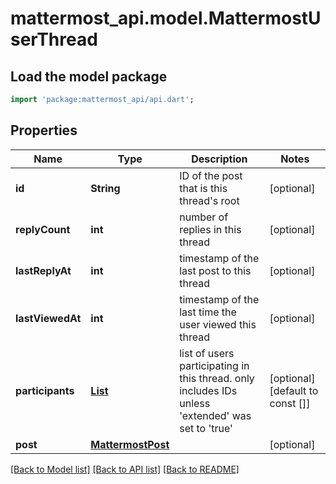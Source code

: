 # mattermost_api.model.MattermostUserThread

## Load the model package
```dart
import 'package:mattermost_api/api.dart';
```

## Properties
Name | Type | Description | Notes
------------ | ------------- | ------------- | -------------
**id** | **String** | ID of the post that is this thread's root | [optional] 
**replyCount** | **int** | number of replies in this thread | [optional] 
**lastReplyAt** | **int** | timestamp of the last post to this thread | [optional] 
**lastViewedAt** | **int** | timestamp of the last time the user viewed this thread | [optional] 
**participants** | [**List<MattermostPost>**](MattermostPost.md) | list of users participating in this thread. only includes IDs unless 'extended' was set to 'true' | [optional] [default to const []]
**post** | [**MattermostPost**](MattermostPost.md) |  | [optional] 

[[Back to Model list]](../GENERATED_README.md#documentation-for-models) [[Back to API list]](../GENERATED_README.md#documentation-for-api-endpoints) [[Back to README]](../GENERATED_README.md)


